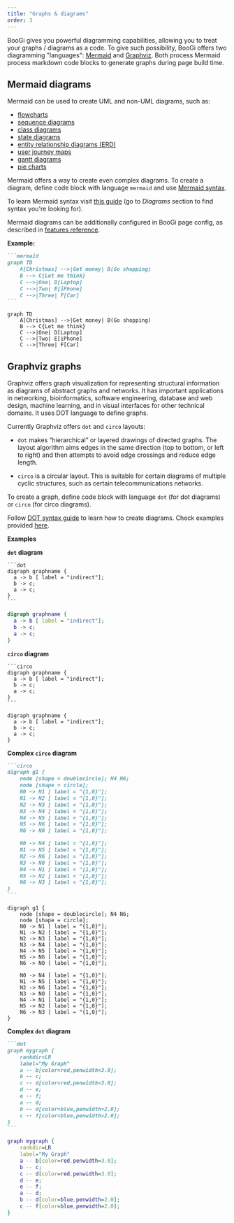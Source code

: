 ```yaml
---
title: "Graphs & diagrams"
order: 3
---
```


BooGi gives you powerful diagramming capabilities, allowing you to treat
your graphs / diagrams as a code. To give such possibility, BooGi offers
two diagramming "languages": [Mermaid](#mermaiddiagrams) and [Graphviz](#graphvizgraphs).
Both process Mermaid process markdown code blocks to generate graphs during
page build time.

## Mermaid diagrams

Mermaid can be used to create UML and non-UML diagrams, such as:
* [flowcharts](https://mermaid-js.github.io/mermaid/#/flowchart)
* [sequence diagrams](https://mermaid-js.github.io/mermaid/#/sequenceDiagram)
* [class diagrams](https://mermaid-js.github.io/mermaid/#/classDiagram)
* [state diagrams](https://mermaid-js.github.io/mermaid/#/stateDiagram)
* [entity relationship diagrams (ERD)](https://mermaid-js.github.io/mermaid/#/entityRelationshipDiagram)
* [user journey maps](https://mermaid-js.github.io/mermaid/#/user-journey)
* [gantt diagrams](https://mermaid-js.github.io/mermaid/#/gantt)
* [pie charts](https://mermaid-js.github.io/mermaid/#/pie)

Mermaid offers a way to create even complex diagrams. To create a diagram,
define code block with language `mermaid` and use [Mermaid syntax](https://mermaid-js.github.io/mermaid/#/).

<Info>

To learn Mermaid syntax visit [this guide](https://mermaid-js.github.io/mermaid/#/) (go to
_Diagrams_ section to find syntax you're looking for).
</Info>

Mermaid diagrams can be additionally configured in BooGi page config,
as described in [features reference](/configuration/setting-up/features#mermaidgraphs).

**Example:**

~~~markdown
```mermaid
graph TD
	A[Christmas] -->|Get money| B(Go shopping)
	B --> C{Let me think}
	C -->|One| D[Laptop]
	C -->|Two| E[iPhone]
	C -->|Three| F[Car]
```
~~~

```mermaid
graph TD
	A[Christmas] -->|Get money| B(Go shopping)
	B --> C{Let me think}
	C -->|One| D[Laptop]
	C -->|Two| E[iPhone]
	C -->|Three| F[Car]
```

## Graphviz graphs

Graphviz offers graph visualization for representing structural information as
diagrams of abstract graphs and networks. It has important applications in networking,
bioinformatics, software engineering, database and web design, machine learning,
and in visual interfaces for other technical domains. It uses
DOT language to define graphs.

Currently Graphviz offers `dot` and `circo` layouts:  

* `dot` makes “hierarchical” or layered drawings of directed graphs. The layout
algorithm aims edges in the same direction (top to bottom, or left to right)
and then attempts to avoid edge crossings and reduce edge length.

* `circo` is a circular layout. This is suitable for certain diagrams of multiple
cyclic structures, such as certain telecommunications networks.

To create a graph, define code block with language `dot` (for dot diagrams)
or `circo` (for circo diagrams). 

Follow [DOT syntax guide](https://graphviz.org/doc/info/lang.html) to learn how
to create diagrams.
Check examples provided [here](https://renenyffenegger.ch/notes/tools/Graphviz/examples/index).


**Examples**

<Layout>

<div>

**`dot` diagram**
~~~
```dot
digraph graphname {
  a -> b [ label = "indirect"];
  b -> c;
  a -> c;
}
```
~~~

```dot
digraph graphname {
  a -> b [ label = "indirect"];
  b -> c;
  a -> c;
}
```

</div>

<div>

**`circo` diagram**
~~~
```circo
digraph graphname {
  a -> b [ label = "indirect"];
  b -> c;
  a -> c;
}
```
~~~

```circo
digraph graphname {
  a -> b [ label = "indirect"];
  b -> c;
  a -> c;
}
```

</div>

</Layout>

**Complex `circo` diagram**

<Layout>

~~~markdown
```circo
digraph g1 {
    node [shape = doublecircle]; N4 N6;
    node [shape = circle];
    N0 -> N1 [ label = "{1,0}"];
    N1 -> N2 [ label = "{1,0}"];
    N2 -> N3 [ label = "{1,0}"];
    N3 -> N4 [ label = "{1,0}"];
    N4 -> N5 [ label = "{1,0}"];
    N5 -> N6 [ label = "{1,0}"];
    N6 -> N0 [ label = "{1,0}"];

    N0 -> N4 [ label = "{1,0}"];
    N1 -> N5 [ label = "{1,0}"];
    N2 -> N6 [ label = "{1,0}"];
    N3 -> N0 [ label = "{1,0}"];
    N4 -> N1 [ label = "{1,0}"];
    N5 -> N2 [ label = "{1,0}"];
    N6 -> N3 [ label = "{1,0}"];    
}
```
~~~

```circo
digraph g1 {
    node [shape = doublecircle]; N4 N6;
    node [shape = circle];
    N0 -> N1 [ label = "{1,0}"];
    N1 -> N2 [ label = "{1,0}"];
    N2 -> N3 [ label = "{1,0}"];
    N3 -> N4 [ label = "{1,0}"];
    N4 -> N5 [ label = "{1,0}"];
    N5 -> N6 [ label = "{1,0}"];
    N6 -> N0 [ label = "{1,0}"];

    N0 -> N4 [ label = "{1,0}"];
    N1 -> N5 [ label = "{1,0}"];
    N2 -> N6 [ label = "{1,0}"];
    N3 -> N0 [ label = "{1,0}"];
    N4 -> N1 [ label = "{1,0}"];
    N5 -> N2 [ label = "{1,0}"];
    N6 -> N3 [ label = "{1,0}"];    
}
```

</Layout>

**Complex `dot` diagram**

<Layout>

~~~markdown
```dot
graph mygraph {
    rankdir=LR
    label="My Graph"
    a -- b[color=red,penwidth=3.0];
    b -- c;
    c -- d[color=red,penwidth=3.0];
    d -- e;
    e -- f;
    a -- d;
    b -- d[color=blue,penwidth=2.0];
    c -- f[color=blue,penwidth=2.0];
}
```
~~~

```dot
graph mygraph {
    rankdir=LR
    label="My Graph"
    a -- b[color=red,penwidth=3.0];
    b -- c;
    c -- d[color=red,penwidth=3.0];
    d -- e;
    e -- f;
    a -- d;
    b -- d[color=blue,penwidth=2.0];
    c -- f[color=blue,penwidth=2.0];
}
```

</Layout>